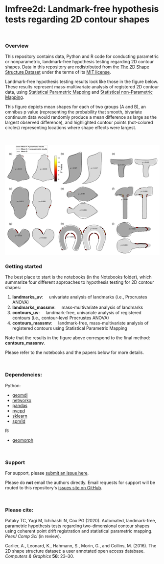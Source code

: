 # lmfree2d: Landmark-free hypothesis tests regarding 2D contour shapes

<br>

### Overview

This repository contains data, Python and R code for conducting parametric or
nonparametric, landmark-free hypothesis testing regarding 2D contour shapes.
Data in this repository are redistributed from the [The 2D Shape Structure Dataset](http://2dshapesstructure.github.io)
under the terms of its [MIT license](https://opensource.org/licenses/MIT).

Landmark-free hypothesis testing results look like those in the figure below. These results
represent mass-multivariate analysis of registered 2D contour data, using [Statistical Parametric
Mapping](https://en.wikipedia.org/wiki/Statistical_parametric_mapping) and [Statistical non-Parametric
Mapping](https://onlinelibrary.wiley.com/doi/full/10.1002/hbm.1058).

This figure depicts mean shapes for each of two groups (A and B), an omnibus p value (representing
the probability that smooth, bivariate continuum data would randomly produce a mean
difference as large as the largest observed difference), and highlighted contour points (hot-colored circles)
representing locations where shape effects were largest.

<br>




<br>

<img src="Figures/results_spm.pdf" alt="results_spm" width="700"/>

<br>

### Getting started

The best place to start is the notebooks (in the Notebooks folder), which summarize
four different approaches to hypothesis testing for 2D contour shapes:

1. **landmarks_uv**:  &nbsp; &nbsp; univariate analysis of landmarks (i.e., Procrustes ANOVA)
1. **landmarks_massmv**:  &nbsp; &nbsp; mass-multivariate analysis of landmarks 
1. **contours_uv**: &nbsp; &nbsp; landmark-free, univariate analysis of registered contours (i.e., contour-level Procrustes ANOVA)
1. **contours_massmv**:  &nbsp; &nbsp; landmark-free, mass-multivariate analysis of registered contours using Statistical Parametric Mapping 

Note that the results in the figure above correspond to the final method: **contours_massmv**.

Please refer to the notebooks and the papers below for more details.

<br>


### Dependencies:

Python:

* [geomdl](https://pypi.org/project/geomdl/)
* [networkx](https://networkx.github.io)
* [pandas](https://pandas.pydata.org)
* [pycpd](https://pypi.org/project/pycpd/)
* [sklearn](https://scikit-learn.org/stable/)
* [spm1d](https://spm1d.org)

R:

* [geomorph](https://cran.r-project.org/web/packages/geomorph/index.html)


<br>

### Support

For support, please [submit an issue here](https://github.com/0todd0000/lmfree2d/issues).

Please do **not** email the authors directly. Email requests for support will be routed to this repository's [issues site on GitHub](https://github.com/0todd0000/lmfree2d/issues).

<br>

### Please cite:

Pataky TC, Yagi M, Ichihashi N, Cox PG (2020). Automated, landmark-free,
parametric hypothesis tests regarding two-dimensional contour shapes using
coherent point drift registration and statistical parametric mapping.
*PeerJ Comp Sci* (in review).

Carlier, A., Leonard, K., Hahmann, S., Morin, G., and Collins, M. (2016).
The 2D shape structure dataset: a user annotated open access database.
*Computers & Graphics* **58**: 23–30.





